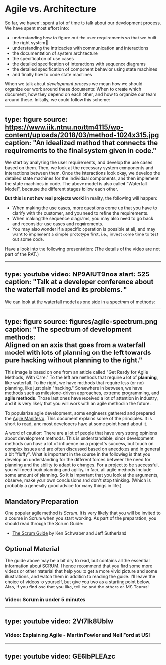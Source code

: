 # Agile vs. Architecture




So far, we haven't spent a lot of time to talk about our development process. We have spent most effort into: 

* understanding how to figure out the user requirements so that we built the right system
* understanding the intricacies with communication and interactions
* the documentation of system architecture
* the specification of use cases
* the detailed specification of interactions with sequence diagrams
* the detailed specification of component behavior using state machines
* and finally how to code state machines

When we talk about *development process* we mean how we should organize our work around these documents:
When to create which document, how they depend on each other, and how to organize our team around these.
Initially, we could follow this scheme:

---
type: figure
source: https://www.iik.ntnu.no/ttm4115/wp-content/uploads/2018/03/method-1024x315.jpg
caption:
  "An idealized method that connects the requirements to the final system given in code."
--- 

We start by analyzing the user requirements, and develop the use cases based on them. Then, we look at the necessary system components and interactions between them. Once the interactions look okay, we develop the detailed state machines for the individual components, and then implement the state machines in code. The above model is also called "Waterfall Model", because the different stages follow each other.

**But this is not how real projects work!** In reality, the following will happen:

* When making the use cases, more questions come up that you have to clarify with the customer, and you need to refine the requirements. 
* When making the sequence diagrams, you may also need to go back and reconsider use cases and requirements. 
* You may also wonder if a specific operation is possible at all, and may want to implement a simple prototype first, i.e., invest some time to test out some code. 



Have a look into the following presentation: (The details of the video are not part of the RAT.)



---
type: youtube
video: NP9AIUT9nos
start: 525
caption: 
  "Talk at a developer conference about the waterfall model and its problems. "
---


We can look at the waterfall model as one side in a spectrum of methods:

---
type: figure
source: figures/agile-spectrum.png
caption:
  "**The spectrum of development methods:**  
  Aligned on an axis that goes from a waterfall model with lots of planning
  on the left towards pure hacking without planning to the right."
---

This image is based on one from an article called "Get Ready for Agile Methods, With Care." To the left are methods that require a lot of **planning**, like waterfall.  To the right, we have methods that require less (or no) planning, like just plain "hacking." Somewhere in between, we have methods such as milestone-driven approaches, extreme programming, and **agile methods**. Those last ones have received a lot of attention in industry, and it is very likely that you will work with an agile method in the future. 

To popularize agile development, some engineers gathered and prepared the [Agile Manifesto](https://www.agilealliance.org/agile101/the-agile-manifesto/). This document explains some of the principles. It is short to read, and most developers have at some point heard about it.

A word of caution: There are a lot of people that have very strong opinions about development methods. This is understandable, since development methods can have a lot of influence on a project's success, but touch on complex issues and are often discussed based on anecdotes and in general a bit "fluffy".  What is important in the course in the following is that you develop an understanding for the different forces between the need for planning and the ability to adapt to changes. For a project to be successful, you will need both planning and agility. In fact, all agile methods include some amount of planning. So it is important that you look at the arguments, observe, make your own conclusions and don't stop thinking. (Which is probably a generally good advice for many things in life.)


## Mandatory Preparation

One popular agile method is *Scrum*. It is very likely that you will be invited to a course in Scrum when you start working. 
As part of the preparation, you should read through the Scrum Guide:

* [The Scrum Guide](http://www.scrumguides.org/docs/scrumguide/v1/scrum-guide-us.pdf) by Ken Schwaber and Jeff Sutherland



## Optional Material


The guide above may be a bit dry to read, but contains all the essential information about SCRUM. I hence recommend that you find some more videos or other material that help you to get a more vivid picture and some illustrations, and watch them in addition to reading the guide. I'll leave the choice of videos to yourself, but give you two as a starting point below. Also, if you find one that you like, tell me and the others on MS Teams!


### Video: Scrum in under 5 minutes

---
type: youtube
video: 2Vt7Ik8Ublw
---


### Video: Explaining Agile - Martin Fowler and Neil Ford at USI

---
type: youtube
video: GE6lbPLEAzc
---

